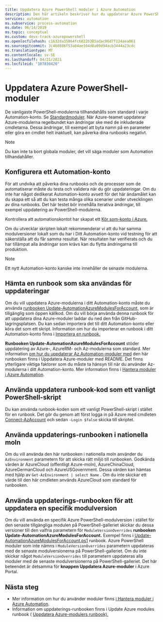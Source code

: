 ```yaml
---
title: Uppdatera Azure PowerShell moduler i Azure Automation
description: Den här artikeln beskriver hur du uppdaterar Azure PowerShell moduler som tillhandahålls som standard i Azure Automation.
services: automation
ms.subservice: process-automation
ms.date: 06/14/2019
ms.topic: conceptual
ms.custom: devx-track-azurepowershell
ms.openlocfilehash: c1632da35864fc6822b385adac06d7f124aea061
ms.sourcegitcommit: 3c460886f53a84ae104d8a09d94acb3444a23cdc
ms.translationtype: MT
ms.contentlocale: sv-SE
ms.lasthandoff: 04/21/2021
ms.locfileid: "107830420"
---
```

# <a name="update-azure-powershell-modules"></a>Uppdatera Azure PowerShell-moduler

De vanligaste PowerShell-modulerna tillhandahålls som standard i varje Automation-konto. Se [Standardmoduler](shared-resources/modules.md#default-modules). När Azure-teamet uppdaterar Azure-modulerna regelbundet kan ändringar ske med de inkluderade cmdletarna. Dessa ändringar, till exempel att byta namn på en parameter eller göra en cmdlet helt inaktuell, kan påverka dina runbooks negativt. 

> [!NOTE]
> Du kan inte ta bort globala moduler, det vill säga moduler som Automation tillhandahåller.

## <a name="set-up-an-automation-account"></a>Konfigurera ett Automation-konto

För att undvika att påverka dina runbooks och de processer som de automatiserar måste du testa och validera när du gör uppdateringar. Om du inte har något dedikerat Automation-konto avsett för det här ändamålet kan du skapa ett så att du kan testa många olika scenarier under utvecklingen av dina runbooks. Det här testet bör innehålla iterativa ändringar, till exempel uppdatering av PowerShell-modulerna.

Kontrollera att automationskontot har skapat ett [Kör som-konto i Azure.](automation-security-overview.md#run-as-accounts)

Om du utvecklar skripten lokalt rekommenderar vi att du har samma modulversioner lokalt som du har i Ditt Automation-konto vid testning för att säkerställa att du får samma resultat. När resultaten har verifierats och du har tillämpat alla ändringar som krävs kan du flytta ändringarna till produktion.

> [!NOTE]
> Ett nytt Automation-konto kanske inte innehåller de senaste modulerna.

## <a name="obtain-a-runbook-to-use-for-updates"></a>Hämta en runbook som ska användas för uppdateringar

Om du vill uppdatera Azure-modulerna i ditt Automation-konto måste du använda [runbooken Update-AutomationAzureModulesForAccount,](https://github.com/Microsoft/AzureAutomation-Account-Modules-Update) som är tillgänglig som öppen källkod. Om du vill börja använda denna runbook för att uppdatera dina Azure-moduler laddar du ned den från GitHub-lagringsplatsen. Du kan sedan importera det till ditt Automation-konto eller köra det som ett skript. Information om hur du importerar en runbook i ditt Automation-konto finns i [Importera en runbook.](manage-runbooks.md#import-a-runbook)

**Runbooken Update-AutomationAzureModulesForAccount** stöder uppdatering av Azure-, AzureRM- och Az-modulerna som standard. Mer information [om hur du uppdaterar Az.Automation-moduler med](https://github.com/microsoft/AzureAutomation-Account-Modules-Update/blob/master/README.md) den här runbooken finns i Uppdatera Azure-moduler med README. Det finns ytterligare viktiga faktorer som du måste ta hänsyn till när du använder Az-modulerna i ditt Automation-konto. Mer information finns i [Hantera moduler i Azure Automation](shared-resources/modules.md).

## <a name="use-update-runbook-code-as-a-regular-powershell-script"></a>Använda uppdatera runbook-kod som ett vanligt PowerShell-skript

Du kan använda runbook-koden som ett vanligt PowerShell-skript i stället för en runbook. Det gör du genom att först logga in på Azure med cmdleten [Connect-AzAccount](/powershell/module/az.accounts/connect-azaccount) och sedan `-Login $false` skicka till skriptet.

## <a name="use-the-update-runbook-on-sovereign-clouds"></a>Använda uppdaterings-runbooken i nationella moln

Om du vill använda den här runbooken i nationella moln använder du `AzEnvironment` parametern för att skicka rätt miljö till runbooken. Godkända värden är AzureCloud (offentligt Azure-moln), AzureChinaCloud, AzureGermanCloud och AzureUSGovernment. Dessa värden kan hämtas med hjälp av `Get-AzEnvironment | select Name` . Om du inte skickar ett värde till den här cmdleten används AzureCloud som standard för runbooken.

## <a name="use-the-update-runbook-to-update-a-specific-module-version"></a>Använda uppdaterings-runbooken för att uppdatera en specifik modulversion

Om du vill använda en specifik Azure PowerShell-modulversion i stället för den senaste tillgängliga modulen på PowerShell-galleriet skickar du dessa versioner till den valfria parametern för `ModuleVersionOverrides` **runbooken Update-AutomationAzureModulesForAccount.** Exempel finns i  [Update-AutomationAzureModulesForAccount.ps1](https://github.com/Microsoft/AzureAutomation-Account-Modules-Update/blob/master/Update-AutomationAzureModulesForAccount.ps1) runbook. Azure PowerShell moduler som inte nämns i `ModuleVersionOverrides` parametern uppdateras med de senaste modulversionerna på PowerShell-galleriet. Om du inte skickar något `ModuleVersionOverrides` till parametern uppdateras alla moduler med de senaste modulversionerna på PowerShell-galleriet. Det här beteendet är detsamma för **knappen Uppdatera Azure-moduler** i Azure Portal.

## <a name="next-steps"></a>Nästa steg

* Mer information om hur du använder moduler finns [i Hantera moduler i Azure Automation](shared-resources/modules.md).
* Information om uppdaterings-runbooken finns i Update Azure modules runbook ( [Uppdatera Azure-modulers runbook).](https://github.com/Microsoft/AzureAutomation-Account-Modules-Update)
